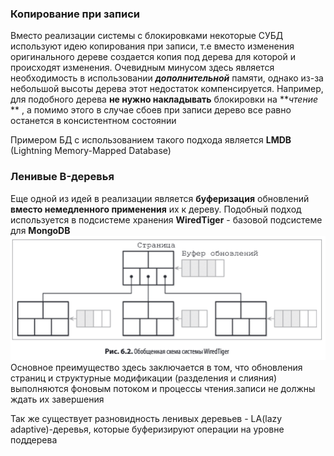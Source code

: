 ### Копирование при записи

Вместо реализации системы с блокировками некоторые СУБД используют идею копирования при записи,
т.е вместо изменения оригинального дереве создается копия под дерева для которой и происходят изменения.
Очевидным минусом здесь является необходимость в использовании **_дополнительной_** памяти, однако из-за небольшой
высоты
дерева этот недостаток компенсируется. Например, для подобного дерева **не нужно накладывать** блокировки на **_чтение_
**
, а помимо этого в случае сбоев при записи дерево все равно останется в консистентном состоянии

Примером БД с использованием такого подхода является **LMDB** (Lightning Memory-Mapped Database)

### Ленивые B-деревья

Еще одной из идей в реализации является **буферизация** обновлений **вместо немедленного применения** их к дереву.
Подобный подход используется в подсистеме хранения **WiredTiger** - базовой подсистеме для **MongoDB**
![img.png](../../resources/wired-tiger.png)
Основное преимущество здесь заключается в том, что обновления страниц и структурные модификации (разделения и слияния) выполняются фоновым потоком
и процессы чтения.записи не должны ждать их завершения

Так же существует разновидность ленивых деревьев - LA(lazy adaptive)-деревья, которые буферизируют операции на уровне поддерева